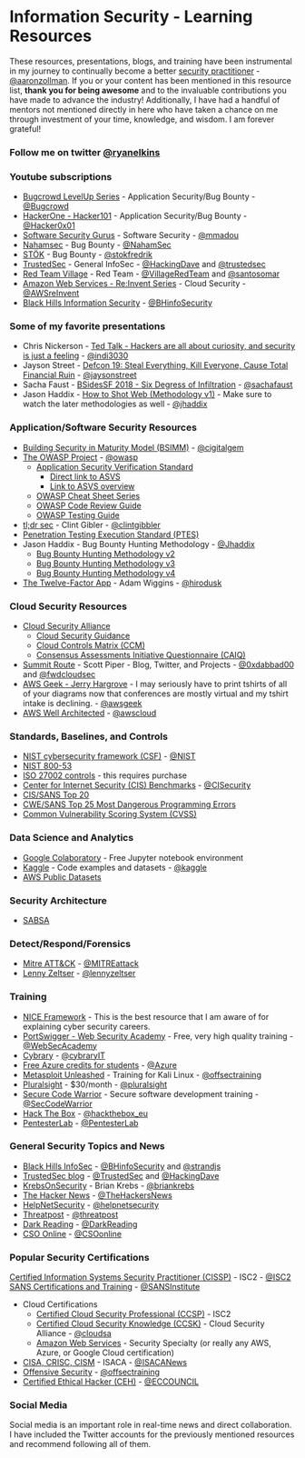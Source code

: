 

# Information Security - Learning Resources

These resources, presentations, blogs, and training have been instrumental in my journey to continually become a better [security practitioner](https://docs.google.com/presentation/d/1N7Csc1KfyPeMvkjbRwwvrWIrd_Q8uGjgrk1h5L97OSo/edit#slide=id.g894492b783_0_72) - [@aaronzollman](https://twitter.com/aaronzollman). If you or your content has been mentioned in this resource list, **thank you for being awesome** and to the invaluable contributions you have made to advance the industry! Additionally, I have had a handful of mentors not mentioned directly in here who have taken a chance on me through investment of your time, knowledge, and wisdom. I am forever grateful!
### Follow me on twitter [@ryanelkins](https://twitter.com/ryanelkins)

### Youtube subscriptions
* [Bugcrowd LevelUp Series](https://www.youtube.com/channel/UCo1NHk_bgbAbDBc4JinrXww) - Application Security/Bug Bounty - [@Bugcrowd](https://twitter.com/bugcrowd)
* [HackerOne - Hacker101](https://www.youtube.com/channel/UCsgzmECky2Q9lQMWzDwMhYw) - Application Security/Bug Bounty - [@Hacker0x01](https://twitter.com/Hacker0x01)
* [Software Security Gurus](https://www.youtube.com/channel/UChiPxn0WrGdoXs5B0icvIKA) - Software Security - [@mmadou](https://twitter.com/mmadou)
* [Nahamsec](https://www.youtube.com/channel/UCCZDt7MuC3Hzs6IH4xODLBw) - Bug Bounty - [@NahamSec](https://twitter.com/NahamSec)
* [STÖK](https://www.youtube.com/channel/UCQN2DsjnYH60SFBIA6IkNwg) - Bug Bounty - [@stokfredrik](https://twitter.com/stokfredrik)
* [TrustedSec](https://www.youtube.com/channel/UCRkiASOIDfCDJeB9xkJoMRg) - General InfoSec - [@HackingDave](https://twitter.com/HackingDave) and [@trustedsec](https://twitter.com/trustedsec)
* [Red Team Village](https://www.youtube.com/channel/UC8nq3PX9coMiqgKH6fw-VCQ) - Red Team - [@VillageRedTeam](https://twitter.com/VillageRedTeam) and [@santosomar](https://twitter.com/santosomar)
* [Amazon Web Services - Re:Invent Series](https://www.youtube.com/user/AmazonWebServices) - Cloud Security - [@AWSreInvent](https://twitter.com/AWSreInvent)
* [Black Hills Information Security](https://www.youtube.com/channel/UCJ2U9Dq9NckqHMbcUupgF0A) - [@BHinfoSecurity](https://twitter.com/BHinfoSecurity)

### Some of my favorite presentations
* Chris Nickerson - [Ted Talk - Hackers are all about curiosity, and security is just a feeling](https://www.youtube.com/watch?v=HW9hH0vlPEM) - [@indi3030](https://twitter.com/indi303)
* Jayson Street - [Defcon 19: Steal Everything, Kill Everyone, Cause Total Financial Ruin](https://www.youtube.com/watch?v=JsVtHqICeKE) - [@jaysonstreet](https://twitter.com/jaysonstreet)
* Sacha Faust - [BSidesSF 2018 - Six Degress of Infiltration](https://www.youtube.com/watch?v=8TV9TSNh7pA) - [@sachafaust](https://twitter.com/sachafaust)
* Jason Haddix - [How to Shot Web (Methodology v1)](https://www.youtube.com/watch?v=-FAjxUOKbdI) - Make sure to watch the later methodologies as well - [@jhaddix](https://twitter.com/jhaddix)

### Application/Software Security Resources
* [Building Security in Maturity Model (BSIMM)](https://www.bsimm.com) - [@cigitalgem](https://twitter.com/cigitalgem)
* [The OWASP Project](https://www.owasp.org) - [@owasp](https://twitter.com/owasp)
  * [Application Security Verification Standard](https://owasp.org/www-project-application-security-verification-standard/)
    * [Direct link to ASVS](https://github.com/OWASP/ASVS/raw/master/4.0/OWASP%20Application%20Security%20Verification%20Standard%204.0-en.pdf)
    * [Link to ASVS overview](https://www.owasp.org/index.php/Category:OWASP_Application_Security_Verification_Standard_Project#tab=Home)
  * [OWASP Cheat Sheet Series](https://cheatsheetseries.owasp.org)
  * [OWASP Code Review Guide](https://www.owasp.org/images/5/53/OWASP_Code_Review_Guide_v2.pdf)
  * [OWASP Testing Guide](https://www.owasp.org/images/1/19/OTGv4.pdf)
* [tl;dr sec](https://tldrsec.com/) - Clint Gibler - [@clintgibbler](https://twitter.com/clintgibler) 
* [Penetration Testing Execution Standard (PTES)](http://www.pentest-standard.org)
* Jason Haddix - Bug Bounty Hunting Methodology - [@Jhaddix](https://twitter.com/Jhaddix)
  * [Bug Bounty Hunting Methodology v2](https://www.youtube.com/watch?v=C4ZHAdI8o1w)
  * [Bug Bounty Hunting Methodology v3](https://www.youtube.com/watch?v=Qw1nNPiH_Go)
  * [Bug Bounty Hunting Methodology v4](https://www.youtube.com/watch?v=p4JgIu1mceI)
* [The Twelve-Factor App](https://12factor.net/) - Adam Wiggins - [@hirodusk](https://twitter.com/hirodusk)

### Cloud Security Resources
* [Cloud Security Alliance](https://cloudsecurityalliance.org)
  * [Cloud Security Guidance](https://cloudsecurityalliance.org/research/guidance/)
  * [Cloud Controls Matrix (CCM)](https://cloudsecurityalliance.org/research/cloud-controls-matrix/)
  * [Consensus Assessments Initiative Questionnaire (CAIQ)](https://cloudsecurityalliance.org/artifacts/caiq-translation-in-10-languages/)
* [Summit Route](https://summitroute.com/) - Scott Piper - Blog, Twitter, and Projects - [@0xdabbad00](https://twitter.com/0xdabbad00) and [@fwdcloudsec](https://twitter.com/fwdcloudsec)
* [AWS Geek - Jerry Hargrove](https://www.awsgeek.com) - I may seriously have to print tshirts of all of your diagrams now that conferences are mostly virtual and my tshirt intake is declining. - [@awsgeek](https://twitter.com/awsgeek)
* [AWS Well Architected](https://aws.amazon.com/architecture/well-architected/) - [@awscloud](https://twitter.com/awscloud)

### Standards, Baselines, and Controls</h2>
* [NIST cybersecurity framework (CSF)](https://www.nist.gov/cyberframework) - [@NIST](https://twitter.com/NIST)
* [NIST 800-53](https://nvd.nist.gov/800-53/Rev4)
* [ISO 27002 controls](http://www.iso27001security.com/html/27002.html) - this requires purchase
* [Center for Internet Security (CIS) Benchmarks](https://www.cisecurity.org) - [@CISecurity](https://twitter.com/CISecurity)
* [CIS/SANS Top 20](https://www.sans.org/security-resources/posters/20-critical-security-controls/55/download)
* [CWE/SANS Top 25 Most Dangerous Programming Errors](http://cwe.mitre.org/top25/)
* [Common Vulnerability Scoring System (CVSS)](https://www.first.org/cvss/)

### Data Science and Analytics</h2>
* [Google Colaboratory](https://colab.research.google.com/notebooks/welcome.ipynb) - Free Jupyter notebook environment
* [Kaggle](https://www.kaggle.com) - Code examples and datasets - [@kaggle](https://twitter.com/kaggle)
* [AWS Public Datasets](https://registry.opendata.aws/)

### Security Architecture
* [SABSA](https://sabsa.org/)

### Detect/Respond/Forensics
* [Mitre ATT&CK](https://attack.mitre.org/) - [@MITREattack](https://twitter.com/MITREattack)
* [Lenny Zeltser](https://zeltser.com/blog/) - [@lennyzeltser](https://twitter.com/lennyzeltser)

### Training
* [NICE Framework](https://niccs.us-cert.gov/workforce-development/cyber-security-workforce-framework) - This is the best resource that I am aware of for explaining cyber security careers.
* [PortSwigger - Web Security Academy](https://portswigger.net/web-security) - Free, very high quality training - [@WebSecAcademy](https://twitter.com/WebSecAcademy)
* [Cybrary](https://cybrary.it) - [@cybraryIT](https://twitter.com/cybraryIT)
* [Free Azure credits for students](https://azure.microsoft.com/en-us/free/students/) - [@Azure](https://twitter.com/Azure)
* [Metasploit Unleashed](https://www.offensive-security.com/metasploit-unleashed/) - Training for Kali Linux - [@offsectraining](https://twitter.com/offsectraining)
* [Pluralsight](https://www.pluralsight.com/learn) - $30/month - [@pluralsight](https://twitter.com/pluralsight)
* [Secure Code Warrior](https://securecodewarrior.com/) - Secure software development training - [@SecCodeWarrior](https://twitter.com/SecCodeWarrior)
* [Hack The Box](https://www.hackthebox.eu/) - [@hackthebox_eu](https://twitter.com/hackthebox_eu)
* [PentesterLab](https://pentesterlab.com/) - [@PentesterLab](https://twitter.com/PentesterLab)

### General Security Topics and News
* [Black Hills InfoSec](https://www.blackhillsinfosec.com/) - [@BHinfoSecurity](https://twitter.com/BHinfoSecurity) and [@strandjs](https://twitter.com/strandjs)
* [TrustedSec blog](https://www.trustedsec.com/blog/) - [@TrustedSec](https://twitter.com/TrustedSec) and [@HackingDave](https://twitter.com/HackingDave)
* [KrebsOnSecurity](https://krebsonsecurity.com/) - Brian Krebs - [@briankrebs](https://twitter.com/briankrebs)
* [The Hacker News](https://thehackernews.com/) - [@TheHackersNews](https://twitter.com/TheHackersNews)
* [HelpNetSecurity](https://www.helpnetsecurity.com/) - [@helpnetsecurity](https://twitter.com/helpnetsecurity)
* [Threatpost](https://threatpost.com/) - [@threatpost](https://twitter.com/threatpost)
* [Dark Reading](https://www.darkreading.com/) - [@DarkReading](https://twitter.com/DarkReading)
* [CSO Online](https://www.csoonline.com/) - [@CSOonline](https://twitter.com/CSOonline)

### Popular Security Certifications
[Certified Information Systems Security Practitioner (CISSP)](https://www.isc2.org/Certifications/CISSP) - ISC2 - [@ISC2](https://twitter.com/ISC2)
[SANS Certifications and Training](https://www.sans.org) - [@SANSInstitute](https://twitter.com/SANSInstitute)
* Cloud Certifications
  * [Certified Cloud Security Professional (CCSP)](https://www.isc2.org/Certifications/CCSP) - ISC2
  * [Certified Cloud Security Knowledge (CCSK)](https://cloudsecurityalliance.org/education/ccsk/) - Cloud Security Alliance - [@cloudsa](https://twitter.com/cloudsa)
  * [Amazon Web Services](https://aws.amazon.com/certification/) - Security Specialty (or really any AWS, Azure, or Google Cloud certification)
* [CISA, CRISC, CISM](https://www.isaca.org/credentialing) - ISACA - [@ISACANews](https://twitter.com/ISACANews)
* [Offensive Security](https://www.offensive-security.com/information-security-certifications/) - [@offsectraining](https://twitter.com/offsectraining)
* [Certified Ethical Hacker (CEH)](https://www.eccouncil.org/programs/certified-ethical-hacker-ceh/) - [@ECCOUNCIL](https://twitter.com/ECCOUNCIL)

### Social Media
Social media is an important role in real-time news and direct collaboration. I have included the Twitter accounts for the previously mentioned resources and recommend following all of them.
